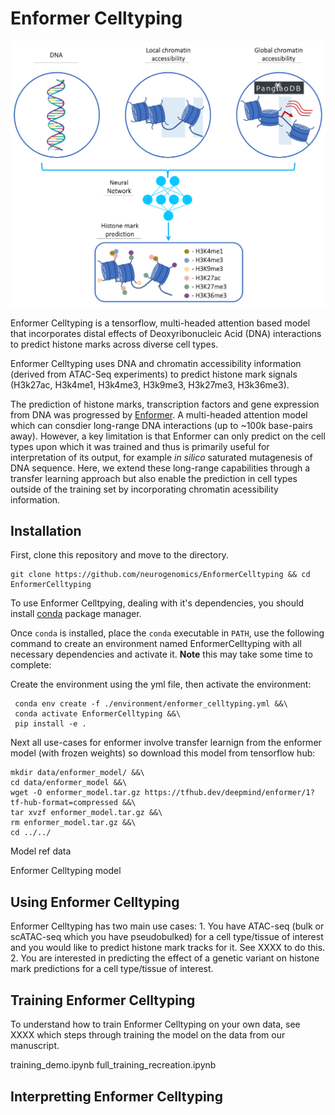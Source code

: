 # Enformer Celltyping

[<img src="./EnformerCelltyping.png" width="600" />](./EnformerCelltyping.png)

Enformer Celltyping is a tensorflow, multi-headed attention based model that
incorporates distal effects of Deoxyribonucleic Acid (DNA) interactions to 
predict histone marks across diverse cell types.

Enformer Celltyping uses DNA and chromatin accessibility information (derived 
from ATAC-Seq experiments) to predict histone mark signals (H3k27ac, H3k4me1,
H3k4me3, H3k9me3, H3k27me3, H3k36me3).

The prediction of histone marks, transcription factors and gene expression from
DNA was progressed by [Enformer](https://www.nature.com/articles/s41592-021-01252-x).
A multi-headed attention model which can consdier long-range DNA interactions
(up to ~100k base-pairs away). However, a key limitation is that Enformer can
only predict on the cell types upon which it was trained and thus is primarily 
useful for interpretation of its output, for example _in silico_ saturated
mutagenesis of DNA sequence. Here, we extend these long-range capabilities 
through a transfer learning approach but also enable the prediction 
in cell types outside of the training set by incorporating chromatin acessibility
information.


## Installation

First, clone this repository and move to the directory.

```
git clone https://github.com/neurogenomics/EnformerCelltyping && cd EnformerCelltyping
```

To use Enformer Celltpying, dealing with it's dependencies, you should install 
[conda](https://docs.conda.io/en/latest/) package manager.

Once `conda` is installed, place the `conda` executable in `PATH`, use the following 
command to create an environment named EnformerCelltyping with all necessary 
dependencies and activate it. **Note** this may take some time to complete:

Create the environment using the yml file, then activate the 
environment:

```
 conda env create -f ./environment/enformer_celltyping.yml &&\
 conda activate EnformerCelltyping &&\
 pip install -e .
```

Next all use-cases for enformer involve transfer learnign from the enformer model
(with frozen weights) so download this model from tensorflow hub:

```
mkdir data/enformer_model/ &&\
cd data/enformer_model &&\
wget -O enformer_model.tar.gz https://tfhub.dev/deepmind/enformer/1?tf-hub-format=compressed &&\
tar xvzf enformer_model.tar.gz &&\
rm enformer_model.tar.gz &&\
cd ../../
```

Model ref data

Enformer Celltyping model

## Using Enformer Celltyping

Enformer Celltyping has two main use cases:
    1. You have ATAC-seq (bulk or scATAC-seq which you have pseudobulked) for
    a cell type/tissue of interest and you would like to predict histone mark 
    tracks for it. See XXXX to do this.
    2. You are interested in predicting the effect of a genetic variant on 
    histone mark predictions for a cell type/tissue of interest.
    
    
## Training Enformer Celltyping

To understand how to train Enformer Celltyping on your own data, see XXXX which
steps through training the model on the data from our manuscript.

training_demo.ipynb
full_training_recreation.ipynb


## Interpretting Enformer Celltyping    






